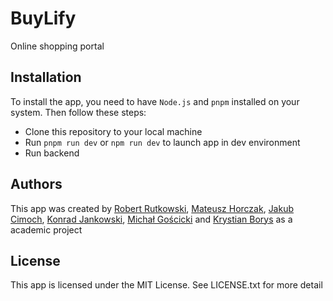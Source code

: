 # BuyLify
Online shopping portal

## Installation

To install the app, you need to have `Node.js` and `pnpm` installed on your system. Then follow these steps:

-   Clone this repository to your local machine
-   Run `pnpm run dev` or `npm run dev` to launch app in dev environment
-   Run backend

## Authors

This app was created by [Robert Rutkowski](https://github.com/rutrob/), [Mateusz Horczak](https://github.com/mateuszhorczak), [Jakub Cimoch](https://github.com/kubacim3), [Konrad Jankowski](https://github.com/koney578), [Michał Gościcki](https://github.com/michalgoscicki) and [Krystian Borys](https://github.com/borkry) as a academic project

## License

This app is licensed under the MIT License. See LICENSE.txt for more detail
